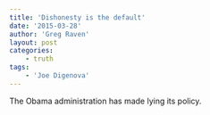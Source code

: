 ```yaml
---
title: 'Dishonesty is the default'
date: '2015-03-28'
author: 'Greg Raven'
layout: post
categories:
    - truth
tags:
    - 'Joe Digenova'
---
```


The Obama administration has made lying its policy.